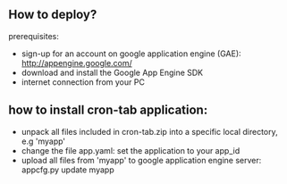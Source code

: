 

## How to deploy?
prerequisites:
- sign-up for an account on google application engine (GAE): http://appengine.google.com/
- download and install the Google App Engine SDK
- internet connection from your PC

## how to install cron-tab application:
- unpack all files included in cron-tab.zip into a specific local directory, e.g 'myapp'
- change the file app.yaml: set the application to your app_id
- upload all files from 'myapp' to google application engine server: appcfg.py update myapp

